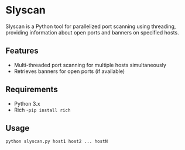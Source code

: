 # Slyscan

Slyscan is a Python tool for parallelized port scanning using threading, providing information about open ports and banners on specified hosts.

## Features

- Multi-threaded port scanning for multiple hosts simultaneously
- Retrieves banners for open ports (if available)

## Requirements

- Python 3.x
- Rich
    -`pip install rich`

## Usage

```bash
python slyscan.py host1 host2 ... hostN
